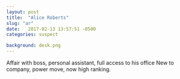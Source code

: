 ```yaml
---
layout: post
title:  "Alice Roberts"
slug: "ar"
date:   2017-02-13 13:57:51 -0500
categories: suspect

background: desk.png
---
```

Affair with boss, personal assistant, full access to his office
New to company, power move, now high ranking.
